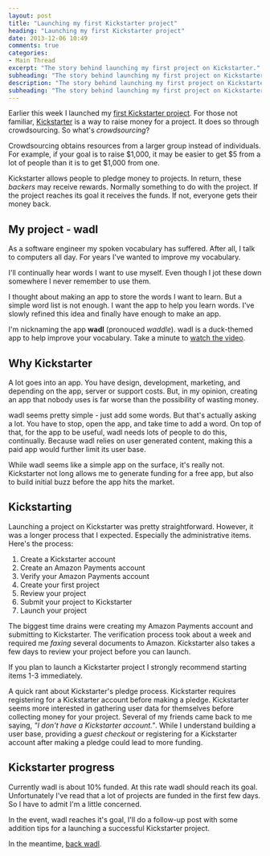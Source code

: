 ```yaml
---
layout: post
title: "Launching my first Kickstarter project"
heading: "Launching my first Kickstarter project"
date: 2013-12-06 10:49
comments: true
categories: 
- Main Thread
excerpt: "The story behind launching my first project on Kickstarter."
subheading: "The story behind launching my first project on Kickstarter."
description: "The story behind launching my first project on Kickstarter."
subheading: "The story behind launching my first project on Kickstarter."
---
```

Earlier this week I launched my [first Kickstarter project](http://www.kickstarter.com/projects/jason-mccreary/wadl-word-a-day-learning/ "wadl - word a day learning"). For those not familiar, [Kickstarter](http://www.kickstarter.com/) is a way to raise money for a project. It does so through crowdsourcing. So what's *crowdsourcing*?

Crowdsourcing obtains resources from a larger group instead of individuals. For example, if your goal is to raise $1,000, it may be easier to get $5 from a lot of people than it is to get $1,000 from one.

Kickstarter allows people to pledge money to projects. In return, these *backers* may receive rewards. Normally something to do with the project. If the project reaches its goal it receives the funds. If not, everyone gets their money back.

## My project - wadl
As a software engineer my spoken vocabulary has suffered. After all, I talk to computers all day. For years I've wanted to improve my vocabulary.

I'll continually hear words I want to use myself. Even though I jot these down somewhere I never remember to use them.

I thought about making an app to store the words I want to learn. But a simple word list is not enough. I want the app to help you learn words. I've slowly refined this idea and finally have enough to make an app.

I'm nicknaming the app **wadl** (pronouced *waddle*). wadl is a duck-themed app to help improve your vocabulary.  Take a minute to [watch the video](http://www.kickstarter.com/projects/jason-mccreary/wadl-word-a-day-learning/ "wadl - word a day learning").

## Why Kickstarter
A lot goes into an app. You have design, development, marketing, and depending on the app, server or support costs. But, in my opinion, creating an app that nobody uses is far worse than the possibility of wasting money.

wadl seems pretty simple - just add some words. But that's actually asking a lot. You have to stop, open the app, and take time to add a word. On top of that, for the app to be useful, wadl needs lots of people to do this, continually. Because wadl relies on user generated content, making this a paid app would further limit its user base.

While wadl seems like a simple app on the surface, it's really not. Kickstarter not long allows me to generate funding for a free app, but also to build initial buzz before the app hits the market.

## Kickstarting
Launching a project on Kickstarter was pretty straightforward. However, it was a longer process that I expected. Especially the administrative items. Here's the process:

1. Create a Kickstarter account
2. Create an Amazon Payments account
3. Verify your Amazon Payments account
4. Create your first project
5. Review your project
6. Submit your project to Kickstarter
7. Launch your project

The biggest time drains were creating my Amazon Payments account and submitting to Kickstarter. The verification process took about a week and required me *faxing* several documents to Amazon. Kickstarter also takes a few days to review your project before you can launch.

If you plan to launch a Kickstarter project I strongly recommend starting items 1-3 immediately.

A quick rant about Kickstarter's pledge process. Kickstarter requires registering for a Kickstarter account before making a pledge. Kickstarter seems more interested in gathering user data for themselves before collecting money for your project. Several of my friends came back to me saying, *"I don't have a Kickstarter account."*. While I understand building a user base, providing a *guest checkout* or registering for a Kickstarter account after making a pledge could lead to more funding.

## Kickstarter progress
Currently wadl is about 10% funded. At this rate wadl should reach its goal. Unfortunately I've read that a lot of projects are funded in the first few days. So I have to admit I'm a little concerned.

In the event, wadl reaches it's goal, I'll do a follow-up post with some addition tips for a launching a successful Kickstarter project.

In the meantime, [back wadl](https://www.kickstarter.com/projects/jason-mccreary/wadl-word-a-day-learning/pledge/new?clicked_reward=false "Back wadl on Kickstarter").
